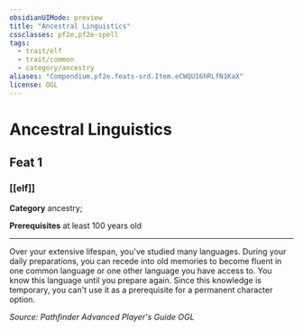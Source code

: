 ```yaml
---
obsidianUIMode: preview
title: "Ancestral Linguistics"
cssclasses: pf2e,pf2e-spell
tags:
  - trait/elf
  - trait/common
  - category/ancestry
aliases: "Compendium.pf2e.feats-srd.Item.eCWQU16hRLfN1KaX"
license: OGL
---
```

# Ancestral Linguistics
## Feat 1
### [[elf]]

**Category** ancestry; 



**Prerequisites** at least 100 years old
* * *
Over your extensive lifespan, you've studied many languages. During your daily preparations, you can recede into old memories to become fluent in one common language or one other language you have access to. You know this language until you prepare again. Since this knowledge is temporary, you can't use it as a prerequisite for a permanent character option.

*Source: Pathfinder Advanced Player's Guide*
*OGL*